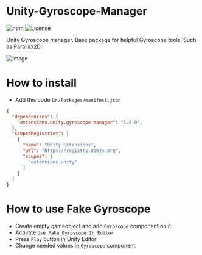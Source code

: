 # Unity-Gyroscope-Manager
![npm](https://img.shields.io/npm/v/extensions.unity.gyroscope.manager) ![License](https://img.shields.io/github/license/IvanMurzak/Unity-Gyroscope-Manager)

Unity Gyroscope manager. Base package for helpful Gyroscope tools. Such as [Parallax2D](https://github.com/IvanMurzak/Unity-Gyroscope-Parallax2D).

![image](https://user-images.githubusercontent.com/9135028/166438638-824e9d6c-62ad-413b-91cb-add4e42e6a4b.png)

# How to install
- Add this code to <code>/Packages/manifest.json</code>
```json
{
  "dependencies": {
    "extensions.unity.gyroscope.manager": "1.0.0",
  },
  "scopedRegistries": [
    {
      "name": "Unity Extensions",
      "url": "https://registry.npmjs.org",
      "scopes": [
        "extensions.unity"
      ]
    }
  ]
}
```

# How to use Fake Gyroscope
- Create empty gameobject and add `Gyroscope` component on it
- Activate `Use Fake Gyroscope In Editor`
- Press `Play` button in Unity Editor
- Change needed values in `Gyroscope` component.
